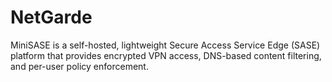 # NetGarde
MiniSASE is a self-hosted, lightweight Secure Access Service Edge (SASE) platform that provides encrypted VPN access, DNS-based content filtering, and per-user policy enforcement.
